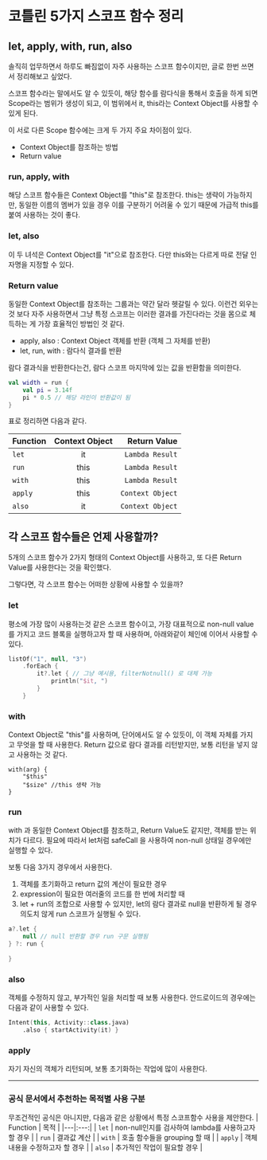 # 코틀린 5가지 스코프 함수 정리
## let, apply, with, run, also

솔직히 업무하면서 하루도 빠짐없이 자주 사용하는 스코프 함수이지만, 글로 한번 쓰면서 정리해보고 싶었다.

스코프 함수라는 말에서도 알 수 있듯이, 해당 함수를 람다식을 통해서 호출을 하게 되면 Scope라는 범위가 생성이 되고, 이 범위에서 it, this라는 Context Object를 사용할 수 있게 된다.

이 서로 다른 Scope 함수에는 크게 두 가지 주요 차이점이 있다.
- Context Object를 참조하는 방법
- Return value

### run, apply, with
해당 스코프 함수들은 Context Object를 "this"로 참조한다.
this는 생략이 가능하지만, 동일한 이름의 멤버가 있을 경우 이를 구분하기 어려울 수 있기 때문에 가급적 this를 붙여 사용하는 것이 좋다.

### let, also
이 두 녀석은 Context Object를 "it"으로 참조한다.
다만 this와는 다르게 따로 전달 인자명을 지정할 수 있다.

### Return value
동일한 Context Object를 참조하는 그룹과는 약간 달라 헷갈릴 수 있다. 이런건 외우는것 보다 자주 사용하면서 그냥 특정 스코프는 이러한 결과를 가진다라는 것을 몸으로 체득하는 게 가장 효율적인 방법인 것 같다.

- apply, also : Context Object 객체를 반환 (객체 그 자체를 반환)
- let, run, with : 람다식 결과를 반환

람다 결과식을 반환한다는건, 람다 스코프 마지막에 있는 값을 반환함을 의미한다.
```kotlin
val width = run {
    val pi = 3.14f
    pi * 0.5 // 해당 라인이 반환값이 됨
}
```

표로 정리하면 다음과 같다.

| Function | Context Object | Return Value |
|---|:---:|---:|
| `let` | it | `Lambda Result` |
| `run` | this | `Lambda Result` |
| `with` | this | `Lambda Result` |
| `apply` | this | `Context Object` |
| `also` | it | `Context Object` |


## 각 스코프 함수들은 언제 사용할까?
5개의 스코프 함수가 2가지 형태의 Context Object를 사용하고, 또 다른 Return Value를 사용한다는 것을 확인했다.

그렇다면, 각 스코프 함수는 어떠한 상황에 사용할 수 있을까?

### let
평소에 가장 많이 사용하는것 같은 스코프 함수이고, 가장 대표적으로 non-null value를 가지고 코드 블록을 실행하고자 할 때 사용하며, 아래와같이 체인에 이어서 사용할 수 있다.

```kotlin
listOf("1", null, "3")
    .forEach {
        it?.let { // 그냥 예시용, filterNotnull() 로 대체 가능
            println("$it, ")
        }
    }
```


### with
Context Object로 "this"를 사용하며, 단어에서도 알 수 있듯이, 이 객체 자체를 가지고 무엇을 할 때 사용한다.
Return 값으로 람다 결과를 리턴받지만, 보통 리턴을 넣지 않고 사용하는 것 같다.

```
with(arg) {
    "$this"
    "$size" //this 생략 가능
}
```

### run
with 과 동일한 Context Object를 참조하고, Return Value도 같지만, 객체를 받는 위치가 다르다.
필요에 따라서 let처럼 safeCall 을 사용하여 non-null 상태일 경우에만 실행할 수 있다.

보통 다음 3가지 경우에서 사용한다.
1. 객체를 초기화하고 return 값의 계산이 필요한 경우
2. expression이 필요한 여러줄의 코드를 한 번에 처리할 때
3. let + run의 조합으로 사용할 수 있지만, let의 람다 결과로 null을 반환하게 될 경우 의도치 않게 run 스코프가 실행될 수 있다.

```kotlin
a?.let { 
    null // null 반환할 경우 run 구문 실행됨
} ?: run {
    
}
```

### also 
객체를 수정하지 않고, 부가적인 일을 처리할 때 보통 사용한다.
안드로이드의 경우에는 다음과 같이 사용할 수 있다.
```kotlin
Intent(this, Activity::class.java)
    .also { startActivity(it) }
```

### apply
자기 자신의 객체가 리턴되며, 보통 초기화하는 작업에 많이 사용한다.

---


### 공식 문서에서 추천하는 목적별 사용 구분
무조건적인 공식은 아니지만, 다음과 같은 상황에서 특정 스코프함수 사용을 제안한다.
| Function | 목적 | 
|---|:---:|
| `let` | non-null인지를 검사하여 lambda를 사용하고자 할 경우 | 
| `run` | 결과값 계산 | 
| `with` | 호출 함수들을 grouping 할 때 |
| `apply` | 객체 내용을 수정하고자 할 경우 | 
| `also` | 추가적인 작업이 필요할 경우 | 